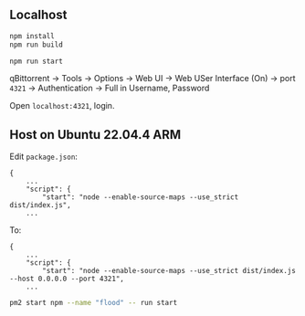 ## Localhost

```sh
npm install
npm run build
```

```sh
npm run start
```

qBittorrent → Tools → Options → Web UI → Web USer Interface (On) → port `4321` → Authentication → Full in Username, Password

Open `localhost:4321`, login.

## Host on Ubuntu 22.04.4 ARM

Edit `package.json`:

```
{
	...
	"script": {
		"start": "node --enable-source-maps --use_strict dist/index.js",
	...
```

To:

```
{
	...
	"script": {
		"start": "node --enable-source-maps --use_strict dist/index.js --host 0.0.0.0 --port 4321",
	...
```

```sh
pm2 start npm --name "flood" -- run start
```
